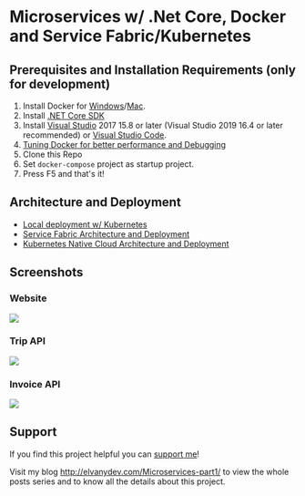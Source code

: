 # Microservices w/ .Net Core, Docker and Service Fabric/Kubernetes

## Prerequisites and Installation Requirements (only for development)

1. Install Docker for [Windows](https://docs.docker.com/docker-for-windows/install/)/[Mac](https://docs.docker.com/docker-for-mac/install/).
2. Install [.NET Core SDK](https://www.microsoft.com/net/download)
3. Install [Visual Studio](https://www.visualstudio.com/downloads/) 2017 15.8 or later (Visual Studio 2019 16.4 or later recommended) or [Visual Studio Code](https://code.visualstudio.com/).
4. [Tuning Docker for better performance and Debugging](https://github.com/vany0114/microservices-dotnetcore-docker-sf-k8s/blob/master/TunningDocker.md)
5. Clone this Repo
6. Set `docker-compose` project as startup project.
7. Press F5 and that's it!

## Architecture and Deployment 
* [Local deployment w/ Kubernetes](https://github.com/vany0114/microservices-dotnetcore-docker-sf-k8s/blob/master/local-deployment.md)
* [Service Fabric Architecture and Deployment](https://github.com/vany0114/microservices-dotnetcore-docker-sf-k8s/blob/master/SF-architecture.md)
* [Kubernetes Native Cloud Architecture and Deployment](https://github.com/vany0114/microservices-dotnetcore-docker-sf-k8s/blob/master/k8s-architecture.md)

## Screenshots
### Website
![](https://github.com/vany0114/vany0114.github.io/blob/master/images/duber-in-action.gif)
### Trip API
![](https://github.com/vany0114/vany0114.github.io/blob/master/images/duber-trip-api.png)
### Invoice API
![](https://github.com/vany0114/vany0114.github.io/blob/master/images/duber-invoice-api.png)

## Support
If you find this project helpful you can [support me](http://www.paypal.me/vany0114/3)!

Visit my blog <http://elvanydev.com/Microservices-part1/> to view the whole posts series and to know all the details about this project.
